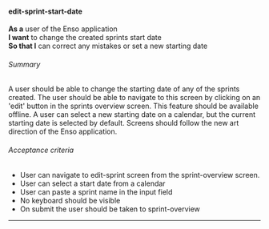 #### edit-sprint-start-date
**As a** user of the Enso application <br />
**I want** to change the created sprints start date <br />
**So that I** can correct any mistakes or set a new starting date

###### Summary
A user should be able to change the starting date of any of the sprints created. The user should be able to navigate to this screen by clicking on an 'edit' button in the sprints overview screen. This feature should be available offline. A user can select a new starting date on a calendar, but the current starting date is selected by default. Screens should follow the new art direction of the Enso application.

###### Acceptance criteria
- User can navigate to edit-sprint screen from the sprint-overview screen.
- User can select a start date from a calendar
- User can paste a sprint name in the input field
- No keyboard should be visible
- On submit the user should be taken to sprint-overview

---